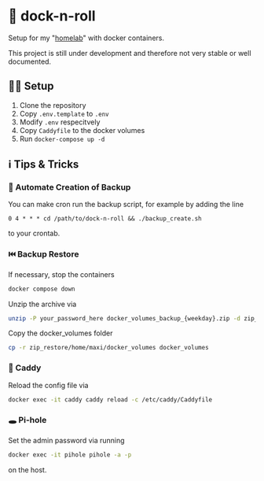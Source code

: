 # :whale2: dock-n-roll

Setup for my "[homelab](https://www.raspberrypi.com/products/raspberry-pi-4-model-b/)" with docker containers.

This project is still under development and therefore not very stable or well documented.

## :construction_worker_man: Setup

1. Clone the repository
2. Copy `.env.template` to `.env`
3. Modify `.env` respecitvely
4. Copy `Caddyfile` to the docker volumes
5. Run `docker-compose up -d`

## :information_source: Tips & Tricks

### :robot: Automate Creation of Backup

You can make cron run the backup script, for example by adding the line

```text
0 4 * * * cd /path/to/dock-n-roll && ./backup_create.sh
```

to your crontab.

### :previous_track_button: Backup Restore

If necessary, stop the containers

```bash
docker compose down
```

Unzip the archive via

```bash
unzip -P your_password_here docker_volumes_backup_{weekday}.zip -d zip_restore
```

Copy the docker_volumes folder

```bash
cp -r zip_restore/home/maxi/docker_volumes docker_volumes
```

### :truck: Caddy

Reload the config file via

```bash
docker exec -it caddy caddy reload -c /etc/caddy/Caddyfile
```

### :hole: Pi-hole

Set the admin password via running

```bash
docker exec -it pihole pihole -a -p
```

on the host.
